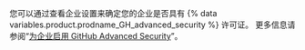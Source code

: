 您可以通过查看企业设置来确定您的企业是否具有 {% data variables.product.prodname_GH_advanced_security %} 许可证。 更多信息请参阅“[为企业启用 GitHub Advanced Security](/admin/advanced-security/enabling-github-advanced-security-for-your-enterprise#checking-whether-your-license-includes-github-advanced-security)”。
